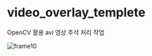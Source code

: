 # video_overlay_templete
OpenCV 활용 avi 영상 주석 처리 작업

![frame10](https://user-images.githubusercontent.com/86146128/144736781-8d2c7d02-c367-4372-bec7-665be94a56f1.jpg)
